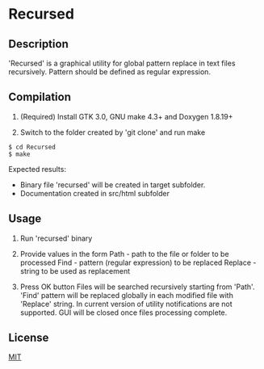 # Recursed

## Description
'Recursed' is a graphical utility for global pattern replace in text files recursively. Pattern should be defined as regular expression.

## Compilation

1. (Required) Install GTK 3.0, GNU make 4.3+ and Doxygen 1.8.19+

2. Switch to the folder created by 'git clone' and run make

```
$ cd Recursed
$ make
```

Expected results:
- Binary file 'recursed' will be created in target subfolder.
- Documentation created in src/html subfolder

## Usage

1. Run 'recursed' binary

2. Provide values in the form
    Path - path to the file or folder to be processed
    Find - pattern (regular expression) to be replaced
    Replace - string to be used as replacement

3. Press OK button
    Files will be searched recursively starting from 'Path'. 'Find' pattern will be replaced globally in each modified file with 'Replace' string.
    In current version of utility notifications are not supported. GUI will be closed once files processing complete.

## License
[MIT](https://choosealicense.com/licenses/mit/)
